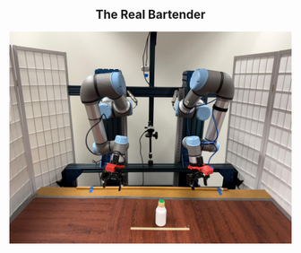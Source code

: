 <p align="center">
  <h2 align="center">The Real Bartender</h2>
</p>

<img src="assets/environment.jpeg">